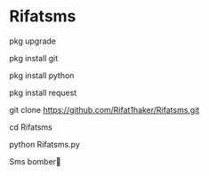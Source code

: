 # Rifatsms

pkg upgrade 

pkg install git 

pkg install python 

pkg install request 

git clone https://github.com/Rifat1haker/Rifatsms.git

cd Rifatsms

python Rifatsms.py

Sms bomber💖
